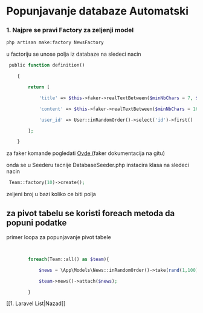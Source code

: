 # Popunjavanje databaze Automatski
### 1. Najpre se pravi Factory za zeljenji model
```bash
php artisan make:factory NewsFactory
```
u factoriju se unose polja iz databaze na sledeci nacin

```php
 public function definition()

    {

        return [

            'title' => $this->faker->realTextBetween($minNbChars = 7, $maxNbChars = 20, $indexSize = 2),

            'content' => $this->faker->realTextBetween($minNbChars = 160, $maxNbChars = 200, $indexSize = 2),

            'user_id' => User::inRandomOrder()->select('id')->first()

        ];

    }
```
za faker  komande pogledati  <a href="https://github.com/fzaninotto/Faker"> Ovde </a> (faker dokumentacija na gitu)

onda se u Seederu tacnije DatabaseSeeder.php instacira klasa na sledeci nacin

```php
 Team::factory(10)->create();
```
zeljeni broj u bazi koliko ce biti polja

## za pivot tabelu se koristi foreach metoda da popuni podatke
primer loopa za popunjavanje pivot tabele

```php
  

        foreach(Team::all() as $team){

            $news = \App\Models\News::inRandomOrder()->take(rand(1,100))->pluck('id');

            $team->news()->attach($news);

        }
```


[[1. Laravel List|Nazad]]
